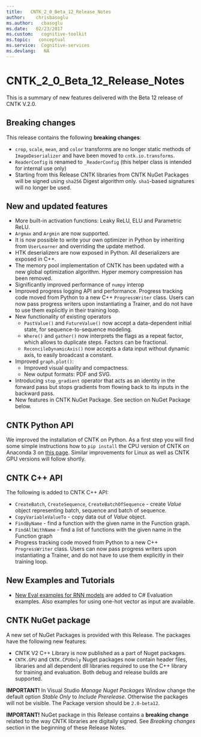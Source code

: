 ```yaml
---
title:   CNTK_2_0_Beta_12_Release_Notes
author:    chrisbasoglu
ms.author:   cbasoglu
ms.date:   02/23/2017
ms.custom:   cognitive-toolkit
ms.topic:   conceptual
ms.service:  Cognitive-services
ms.devlang:   NA
---
```


# CNTK_2_0_Beta_12_Release_Notes

This is a summary of new features delivered with the Beta 12 release of CNTK V.2.0.

## Breaking changes

This release contains the following **breaking changes**:

*  `crop`, `scale`, `mean`, and `color` transforms are no longer static methods of `ImageDeserializer` and have been moved to `cntk.io.transforms`.
* `ReaderConfig` is renamed to `_ReaderConfig` (this helper class is intended for internal use only)
*  Starting from this Release CNTK libraries from CNTK NuGet Packages will be signed using `sha256` Digest algorithm only. `sha1`-based signatures will no longer be used.

## New and updated features

* More built-in activation functions: Leaky ReLU, ELU and Parametric ReLU.
* `Argmax` and `Argmin` are now supported.
* It is now possible to write your own optimizer in Python by inheriting from `UserLearner` and overriding the update method.
* HTK deserializers are now exposed in Python. All deserializers are exposed in C++.
* The memory pool implementation of CNTK has been updated with a new global optimization algorithm. Hyper memory compression has been removed.
* Significantly improved performance of `numpy` interop
* Improved progress logging API and performance. Progress tracking code moved from Python to a new C++ `ProgressWriter` class. Users can now pass progress writers upon instantiating a Trainer, and do not have to use them explicitly in their training loop.
* New functionality of existing operators
  * `PastValue()` and `FutureValue()` now accept a data-dependent initial state, for sequence-to-sequence modeling.
  * `Where()` and `gather()` now interprets the flags as a repeat factor, which allows to duplicate steps. Factors can be fractional.
  * `ReconcileDynamicAxis()` now accepts a data input without dynamic axis, to easily broadcast a constant.
* Improved `graph.plot()`:
  * Improved visual quality and compactness.
  * New output formats: PDF and SVG.
* Introducing `stop_gradient` operator that acts as an identity in the forward pass but stops gradients from flowing back to its inputs in the backward pass.
* New features in CNTK NuGet Package. See section on NuGet Package below.

## CNTK Python API

We improved the installation of CNTK on Python. As a first step you will find some simple instructions how to `pip install` the CPU version of CNTK on Anaconda 3 on [this page](../Setup-Windows-Python.md). Similar improvements for Linux as well as CNTK GPU versions will follow shortly.

## CNTK C++ API

The following is added to CNTK C++ API:

* `CreateBatch`, `CreateSequence`, `CreateBatchOfSequence` - create *Value* object representing batch, sequence and batch of sequence.
* `CopyVariableValueTo` -  copy data out of *Value* object.
* `FindByName` - find a function with the given name in the Function graph.
* `FindAllWithName` - find a list of functions with the given name in the Function graph
* Progress tracking code moved from Python to a new C++ `ProgressWriter` class. Users can now pass progress writers upon instantiating a Trainer, and do not have to use them explicitly in their training loop.

## New Examples and Tutorials

* [New Eval examples for RNN models](https://github.com/Microsoft/CNTK/blob/master/Examples/Evaluation/CNTKLibraryCSEvalCPUOnlyExamples/CNTKLibraryCSEvalExamples.cs) are added to C# Evaluation examples. Also examples for using one-hot vector as input are available.  

## CNTK NuGet package

A new set of NuGet Packages is provided with this Release. The packages have the following new features:
* CNTK V2 C++ Library is now published as a part of Nuget packages.
* `CNTK.GPU` and `CNTK.CPUOnly` Nuget packages now contain header files, libraries and all dependent dll libraries required to use the C++ library for training and evaluation. Both debug and release builds are supported. 

**IMPORTANT!** In Visual Studio *Manage Nuget Packages* Window change the default option *Stable Only* to *Include Prerelease*. Otherwise the packages will not be visible. The Package version should be ```2.0-beta12```.

**IMPORTANT!** NuGet package in this Release contains a **breaking change** related to the way CNTK libraries are digitally signed. See *Breaking changes* section in the beginning of these Release Notes. 
